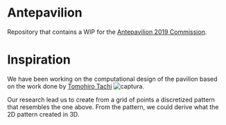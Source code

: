 # Antepavilion
Repository that contains a WIP for the [Antepavilion 2019 Commission](http://antepavilion.org/).
# Inspiration
We have been working on the computational design of the pavilion based on the work done by [Tomohiro Tachi](http://www.tsg.ne.jp/TT/)
![captura](https://user-images.githubusercontent.com/21000020/51935664-62d9f180-23d4-11e9-9d57-ecdbfc507159.JPG).

Our research lead us to create from a grid of points a discretized pattern that resembles the one above. From the pattern, we could derive what the 2D pattern created in 3D.
